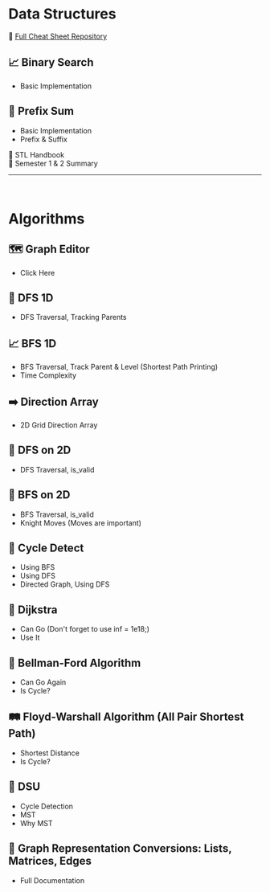 # Data Structures
🔗 [Full Cheat Sheet Repository](https://github.com/sabbirahmedfahim/DSA-CheatSheet/tree/main)

## 📈 Binary Search
- Basic Implementation

## 🔄 Prefix Sum
- Basic Implementation
- Prefix & Suffix

📁 STL Handbook  
📁 Semester 1 & 2 Summary

---
<br>

# Algorithms

## 🗺️ Graph Editor
- Click Here

## 🌲 DFS 1D
- DFS Traversal, Tracking Parents

## 📈 BFS 1D
- BFS Traversal, Track Parent & Level (Shortest Path Printing)
- Time Complexity

## ➡️ Direction Array
- 2D Grid Direction Array

## 🌌 DFS on 2D
- DFS Traversal, is_valid

## 🌌 BFS on 2D
- BFS Traversal, is_valid
- Knight Moves (Moves are important)

## 🔄 Cycle Detect
- Using BFS
- Using DFS
- Directed Graph, Using DFS

## 🚀 Dijkstra
- Can Go (Don't forget to use inf = 1e18;)
- Use It

## 🔔 Bellman-Ford Algorithm
- Can Go Again
- Is Cycle?

## 🛤️ Floyd-Warshall Algorithm (All Pair Shortest Path)
- Shortest Distance
- Is Cycle?

## 🔗 DSU 
- Cycle Detection
- MST
- Why MST

## 🔄 Graph Representation Conversions: Lists, Matrices, Edges
- Full Documentation